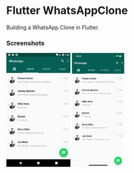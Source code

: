 # Flutter WhatsAppClone

Building a WhatsApp Clone in Flutter.

### Screenshots

<img src="ss1.png" height="300em" /> <img src="ss2.png" height="300em" />

